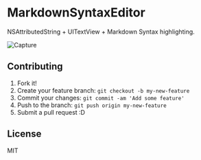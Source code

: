 # MarkdownSyntaxEditor

NSAttributedString + UITextView + Markdown  Syntax highlighting.

![Capture](http://gyazo.com/b5619abe667f0061997ef2a715d3e713.git)

## Contributing

1. Fork it!
2. Create your feature branch: `git checkout -b my-new-feature`
3. Commit your changes: `git commit -am 'Add some feature'`
4. Push to the branch: `git push origin my-new-feature`
5. Submit a pull request :D

## License

MIT